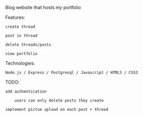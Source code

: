 Blog website that hosts my portfolio

Features:
	
	create thread

	post in thread

	delete threads/posts

	view portfolio

Technologies:
	
	Node.js / Express / Postgresql / Javascript / HTML5 / CSS3

TODO:

	add authentication

		users can only delete posts they create

	implement pictue upload on each post + thread